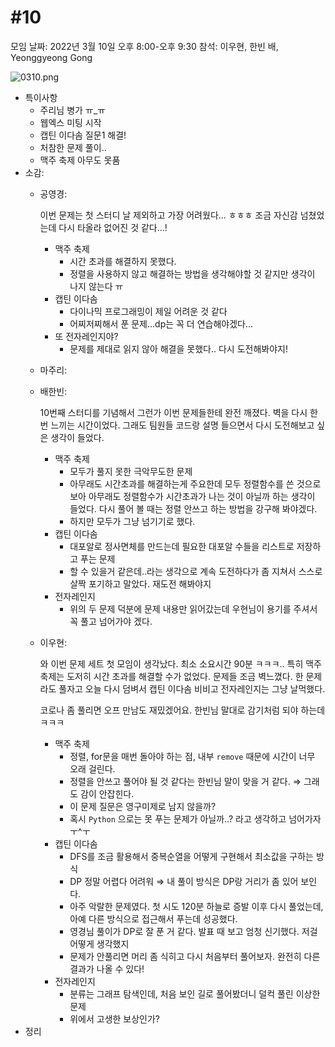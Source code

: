 # #10

모임 날짜: 2022년 3월 10일 오후 8:00-오후 9:30
참석: 이우현, 한빈 배, Yeonggyeong Gong

![0310.png](#10%208e700/0310.png)

- 특이사항
    - 주리님 병가 ㅠ_ㅠ
    - 웹엑스 미팅 시작
    - 캡틴 이다솜 질문1 해결!
    - 처참한 문제 풀이..
    - 맥주 축제 아무도 못품
- 소감:
    - 공영경:
        
        이번 문제는 첫 스터디 날 제외하고 가장 어려웠다... ㅎㅎㅎ 조금 자신감 넘쳤었는데 다시 타올라 없어진 것 같다...!
        
        - 맥주 축제
            - 시간 초과를 해결하지 못했다.
            - 정렬을 사용하지 않고 해결하는 방법을 생각해야할 것 같지만 생각이 나지 않는다 ㅠ
        - 캡틴 이다솜
            - 다이나믹 프로그래밍이 제일 어려운 것 같다
            - 어찌저찌해서 푼 문제...dp는 꼭 더 연습해야겠다...
        - 또 전자레인지야?
            - 문제를 제대로 읽지 않아 해결을 못했다.. 다시 도전해봐야지!
    - 마주리:
        
        
    - 배한빈:
        
        10번째 스터디를 기념해서 그런가 이번 문제들한테 완전 깨졌다. 벽을 다시 한번 느끼는 시간이었다. 그래도 팀원들 코드랑 설명 들으면서 다시 도전해보고 싶은 생각이 들었다.
        
        - 맥주 축제
            - 모두가 풀지 못한 극악무도한 문제
            - 아무래도 시간초과를 해결하는게 주요한데 모두 정렬함수를 쓴 것으로 보아 아무래도 정렬함수가 시간초과가 나는 것이 아닐까 하는 생각이 들었다. 다시 풀어 볼 때는 정렬 안쓰고 하는 방법을 강구해 봐야겠다.
            - 하지만 모두가 그냥 넘기기로 했다.
        - 캡틴 이다솜
            - 대포알로 정사면체를 만드는데 필요한 대포알 수들을 리스트로 저장하고 푸는 문제
            - 할 수 있을거 같은데..라는 생각으로 계속 도전하다가 좀 지쳐서 스스로 살짝 포기하고 말았다. 재도전 해봐야지
        - 전자레인지
            - 위의 두 문제 덕분에 문제 내용만 읽어갔는데 우현님이 용기를 주셔서 꼭 풀고 넘어가야 겠다.
    
    - 이우현:
        
        와 이번 문제 세트 첫 모임이 생각났다. 최소 소요시간 90분 ㅋㅋㅋ.. 특히 맥주 축제는 도저히 시간 초과를 해결할 수가 없었다. 문제들 조금 벽느꼈다. 한 문제라도 풀자고 오늘 다시 덤벼서 캡틴 이다솜 비비고 전자레인지는 그냥 날먹했다.
        
        코로나 좀 풀리면 오프 만남도 재밌겠어요. 한빈님 말대로 감기처럼 되야 하는데 ㅋㅋㅋ
        
        - 맥주 축제
            - 정렬, for문을 매번 돌아야 하는 점, 내부 `remove` 때문에 시간이 너무 오래 걸린다.
            - 정렬을 안쓰고 풀어야 될 것 같다는 한빈님 말이 맞을 거 같다. ⇒ 그래도 감이 안잡힌다.
            - 이 문제 질문은 영구미제로 남지 않을까?
            - 혹시 `Python` 으로는 못 푸는 문제가 아닐까..? 라고 생각하고 넘어가자 ㅜ^ㅜ
        - 캡틴 이다솜
            - DFS를 조금 활용해서 중복순열을 어떻게 구현해서 최소값을 구하는 방식
            - DP 정말 어렵다 어려워 ⇒ 내 풀이 방식은 DP랑 거리가 좀 있어 보인다.
            - 아주 악랄한 문제였다. 첫 시도 120분 하늘로 증발 이후 다시 풀었는데, 아예 다른 방식으로 접근해서 푸는데 성공했다.
            - 영경님 풀이가 DP로 잘 푼 거 같다. 발표 때 보고 엄청 신기했다. 저걸 어떻게 생각했지
            - 문제가 안풀리면 머리 좀 식히고 다시 처음부터 풀어보자. 완전히 다른 결과가 나올 수 있다!
        - 전자레인지
            - 분류는 그래프 탐색인데, 처음 보인 길로 풀어봤더니 덜컥 풀린 이상한 문제
            - 위에서 고생한 보상인가?
- 정리